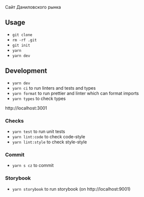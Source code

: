 Сайт Даниловского рынка

## Usage

- `git clone`
- `rm -rf .git`
- `git init`
- `yarn`
- `yarn dev`

## Development

- `yarn dev`
- `yarn ci` to run linters and tests and types
- `yarn format` to run prettier and linter which can format imports
- `yarn types` to check types

http://localhost:3001

### Checks

- `yarn test` to run unit tests
- `yarn lint:code` to check code-style
- `yarn lint:style` to check style-style

### Commit

- `yarn s cz` to commit

### Storybook

- `yarn storybook` to run storybook (on http://localhost:9001)

